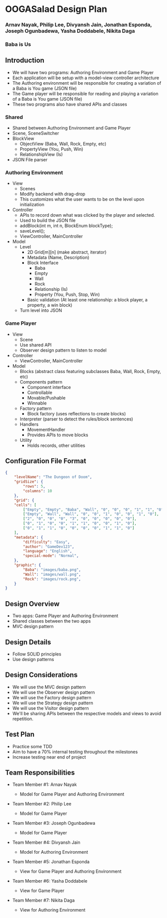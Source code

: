 # OOGASalad Design Plan
### Arnav Nayak, Philip Lee, Divyansh Jain, Jonathan Esponda, Joseph Ogunbadewa, Yasha Doddabele, Nikita Daga
### Baba is Us

## Introduction
- We will have two programs: Authoring Environment and Game Player
- Each application will be setup with a model-view controller architecture
- The Authoring environment will be responsible for creating a variation of a Baba is You game (JSON file)
- The Game player will be responsible for reading and playing a variation of a Baba is You game (JSON file)
- These two programs also have shared APIs and classes

### Shared
* Shared between Authoring Environment and Game Player
* Scene, SceneSwitcher
* BlockView
    * ObjectView (Baba, Wall, Rock, Empty, etc)
    * PropertyView (You, Push, Win)
    * RelationshipView (Is)
* JSON File parser

### Authoring Environment
* View
  * Scenes
  * Modify backend with drag-drop
  * This customizes what the user wants to be on the level upon initialization
* Controller
  * APIs to record down what was clicked by the player and selected.
  * Used to build the JSON file
  * addBlock(int m, int n, BlockEnum blockType);
  * saveLevel();
  * ViewController, MainController
* Model
  * Level
    * 2D Grid[m][n] (make abstract, iterator)
    * Metadata (Name, Description)
    * Block Interface
      * Baba
      * Empty
      * Wall
      * Rock
      * Relationship (Is)
      * Property (You, Push, Stop, Win)
    * Basic validation (At least one relationship: a block player, a property, a win block)
  * Turn level into JSON

### Game Player
* View
  * Scene
  * Use shared API
  * Observer design pattern to listen to model
* Controller
  * ViewController, MainController
* Model
  * Blocks (abstract class featuring subclasses Baba, Wall, Rock, Empty, etc)
  * Components pattern
    * Component interface
    * Controllable
    * Movable/Pushable
    * Winnable
  * Factory pattern
    * Block factory (uses reflections to create blocks)
  * Interpreter (parser to detect the rules/block sentences)
  * Handlers
    * MovementHandler
    * Provides APIs to move blocks 
  * Utility
    * Holds records, other utilities


## Configuration File Format

```json
{
    "levelName": "The Dungeon of Doom",
    "gridSize": {
        "rows": 5,
        "columns": 10
    },
    "grid": {
    "cells": [
        ["Empty", "Empty", "Baba", "Wall", "0", "0", "0", "1", "1", "0"],
        ["Empty", "Wall", "Wall", "0", "0", "1", "0", "0", "1", "0"],
        ["2", "0", "0", "0", "3", "0", "0", "0", "0", "0"],
        ["0", "1", "0", "0", "1", "1", "0", "0", "1", "0"],
        ["0", "1", "1", "0", "0", "0", "0", "1", "1", "0"]
    ],
    "metadata": {
        "difficulty": "Easy",
        "author": "GameDev123",
        "language": "English",
        "special-mode": "Normal",
    },
    "graphic": {
        "Baba": "images/baba.png",
        "Wall": "images/wall.png",
        "Rock": "images/rock.png",
    }
}
```

## Design Overview
* Two apps: Game Player and Authoring Environment
* Shared classes between the two apps
* MVC design pattern


## Design Details
* Follow SOLID principles
* Use design patterns

## Design Considerations
* We will use the MVC design pattern
* We will use the Observer design pattern
* We will use the Factory design pattern
* We will use the Strategy design pattern
* We will use the Visitor design pattern
* We'll be sharing APIs between the respective models and views to avoid repetition.



## Test Plan
* Practice some TDD
* Aim to have a 70% internal testing throughout the milestones
* Increase testing near end of project


## Team Responsibilities

* Team Member #1: Arnav Nayak
  * Model for Game Player and Authoring Environment

* Team Member #2: Philip Lee
  * Model for Game Player

* Team Member #3: Joseph Ogunbadewa
  * Model for Game Player

* Team Member #4: Divyansh Jain
  * Model for Authoring Environment

* Team Member #5: Jonathan Esponda
  * View for Game Player and Authoring Environment

* Team Member #6: Yasha Doddabele
  * View for Game Player

* Team Member #7: Nikita Daga
  * View for Authoring Environment

